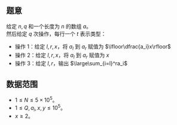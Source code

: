 ## 题意

给定 $n,q$ 和一个长度为 $n$ 的数组 $a$。  
然后给定 $q$ 次操作，每行一个 $t$ 表示类型：
- 操作 $1$：给定 $l,r,x$，将 $a_l$ 到 $a_r$ 赋值为 $\lfloor\dfrac{a_i}x\rfloor$
- 操作 $2$：给定 $l,r,x$，将 $a_l$ 到 $a_r$ 赋值为 $x$
- 操作 $3$：给定 $l,r$，输出 $\large\sum_{i=l}^ra_i$

## 数据范围

- $1\le N\le 5\times 10^5$。
- $1\le Q,a_i,x,y\le 10^5$。
- $x\ge 2$。
